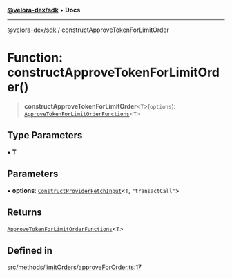 [**@velora-dex/sdk**](../README.md) • **Docs**

***

[@velora-dex/sdk](../globals.md) / constructApproveTokenForLimitOrder

# Function: constructApproveTokenForLimitOrder()

> **constructApproveTokenForLimitOrder**\<`T`\>(`options`): [`ApproveTokenForLimitOrderFunctions`](../type-aliases/ApproveTokenForLimitOrderFunctions.md)\<`T`\>

## Type Parameters

• **T**

## Parameters

• **options**: [`ConstructProviderFetchInput`](../interfaces/ConstructProviderFetchInput.md)\<`T`, `"transactCall"`\>

## Returns

[`ApproveTokenForLimitOrderFunctions`](../type-aliases/ApproveTokenForLimitOrderFunctions.md)\<`T`\>

## Defined in

[src/methods/limitOrders/approveForOrder.ts:17](https://github.com/VeloraDEX/sdk/blob/master/src/methods/limitOrders/approveForOrder.ts#L17)

